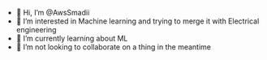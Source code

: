 - 👋 Hi, I’m @AwsSmadii
- 👀 I’m interested in Machine learning and trying to merge it with Electrical engineering
- 🌱 I’m currently learning about ML
- 💞️ I’m not looking to collaborate on a thing in the meantime

<!---
AwsSmadii/AwsSmadii is a ✨ special ✨ repository because its `README.md` (this file) appears on your GitHub profile.
You can click the Preview link to take a look at your changes.
--->
